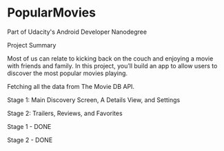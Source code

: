 # PopularMovies

Part of Udacity's Android Developer Nanodegree

Project Summary

Most of us can relate to kicking back on the couch and enjoying a movie with friends and family. In this project, you’ll build an app to allow users to discover the most popular movies playing.

Fetching all the data from The Movie DB API.

Stage 1:  Main Discovery Screen, A Details View, and Settings

Stage 2: Trailers, Reviews, and Favorites

Stage 1 - DONE

Stage 2 - DONE
